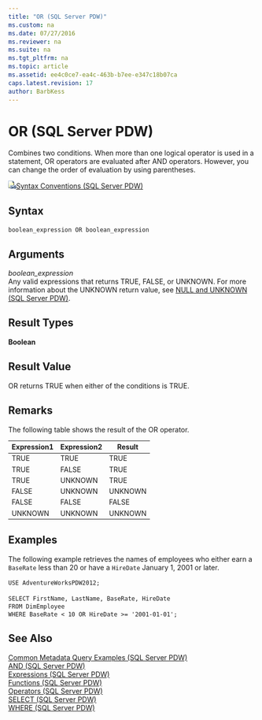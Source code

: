 ```yaml
---
title: "OR (SQL Server PDW)"
ms.custom: na
ms.date: 07/27/2016
ms.reviewer: na
ms.suite: na
ms.tgt_pltfrm: na
ms.topic: article
ms.assetid: ee4c0ce7-ea4c-463b-b7ee-e347c18b07ca
caps.latest.revision: 17
author: BarbKess
---
```

# OR (SQL Server PDW)
Combines two conditions. When more than one logical operator is used in a statement, OR operators are evaluated after AND operators. However, you can change the order of evaluation by using parentheses.  
  
![Topic link icon](../sqlpdw/media/Topic_Link.gif "Topic_Link")[Syntax Conventions &#40;SQL Server PDW&#41;](../sqlpdw/syntax-conventions-sql-server-pdw.md)  
  
## Syntax  
  
```  
boolean_expression OR boolean_expression  
```  
  
## Arguments  
*boolean_expression*  
Any valid expressions that returns TRUE, FALSE, or UNKNOWN. For more information about the UNKNOWN return value, see [NULL and UNKNOWN &#40;SQL Server PDW&#41;](../sqlpdw/null-and-unknown-sql-server-pdw.md).  
  
## Result Types  
**Boolean**  
  
## Result Value  
OR returns TRUE when either of the conditions is TRUE.  
  
## Remarks  
The following table shows the result of the OR operator.  
  
|Expression1|Expression2|Result|  
|---------------|---------------|----------|  
|TRUE|TRUE|TRUE|  
|TRUE|FALSE|TRUE|  
|TRUE|UNKNOWN|TRUE|  
|FALSE|UNKNOWN|UNKNOWN|  
|FALSE|FALSE|FALSE|  
|UNKNOWN|UNKNOWN|UNKNOWN|  
  
## Examples  
The following example retrieves the names of employees who either earn a `BaseRate` less than 20 or have a `HireDate` January 1, 2001 or later.  
  
```  
USE AdventureWorksPDW2012;  
  
SELECT FirstName, LastName, BaseRate, HireDate   
FROM DimEmployee  
WHERE BaseRate < 10 OR HireDate >= '2001-01-01';  
```  
  
## See Also  
[Common Metadata Query Examples &#40;SQL Server PDW&#41;](../sqlpdw/common-metadata-query-examples-sql-server-pdw.md)  
[AND &#40;SQL Server PDW&#41;](../sqlpdw/and-sql-server-pdw.md)  
[Expressions &#40;SQL Server PDW&#41;](../sqlpdw/expressions-sql-server-pdw.md)  
[Functions &#40;SQL Server PDW&#41;](../sqlpdw/functions-sql-server-pdw.md)  
[Operators &#40;SQL Server PDW&#41;](../sqlpdw/operators-sql-server-pdw.md)  
[SELECT &#40;SQL Server PDW&#41;](../sqlpdw/select-sql-server-pdw.md)  
[WHERE &#40;SQL Server PDW&#41;](../sqlpdw/where-sql-server-pdw.md)  
  
